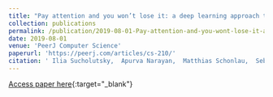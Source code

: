 ```yaml
---
title: "Pay attention and you won’t lose it: a deep learning approach to sequence imputation"
collection: publications
permalink: /publication/2019-08-01-Pay-attention-and-you-wont-lose-it-a-deep-learning-approach-to-sequence-imputation
date: 2019-08-01
venue: 'PeerJ Computer Science'
paperurl: 'https://peerj.com/articles/cs-210/'
citation: ' Ilia Sucholutsky,  Apurva Narayan,  Matthias Schonlau,  Sebastian Fischmeister, &quot;Pay attention and you won’t lose it: a deep learning approach to sequence imputation.&quot; PeerJ Computer Science, 2019.'
---
```

[Access paper here](https://peerj.com/articles/cs-210/){:target="_blank"}
